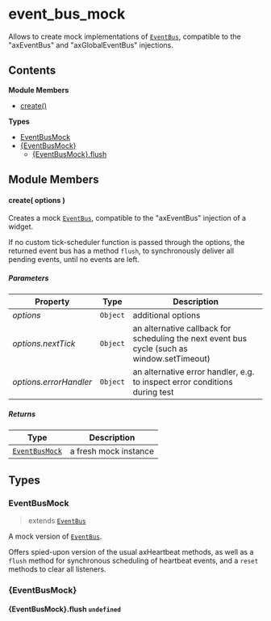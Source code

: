 
# <a id="event_bus_mock"></a>event_bus_mock

Allows to create mock implementations of [`EventBus`](runtime.event_bus.md), compatible to the "axEventBus" and
"axGlobalEventBus" injections.

## Contents

**Module Members**

- [create()](#create)

**Types**

- [EventBusMock](#EventBusMock)
- [{EventBusMock}](#{EventBusMock})
  - [{EventBusMock}.flush](#{EventBusMock}.flush)

## Module Members

#### <a id="create"></a>create( options )

Creates a mock [`EventBus`](runtime.event_bus.md), compatible to the "axEventBus" injection of a widget.

If no custom tick-scheduler function is passed through the options, the returned event bus has a method
`flush`, to synchronously deliver all pending events, until no events are left.

##### Parameters

| Property | Type | Description |
| -------- | ---- | ----------- |
| _options_ | `Object` |  additional options |
| _options.nextTick_ | `Object` |  an alternative callback for scheduling the next event bus cycle (such as window.setTimeout) |
| _options.errorHandler_ | `Object` |  an alternative error handler, e.g. to inspect error conditions during test |

##### Returns

| Type | Description |
| ---- | ----------- |
| [`EventBusMock`](#EventBusMock) |  a fresh mock instance |

## Types

### <a id="EventBusMock"></a>EventBusMock

> extends [`EventBus`](runtime.event_bus.md#EventBus)

A mock version of [`EventBus`](runtime.event_bus.md).

Offers spied-upon version of the usual axHeartbeat methods, as well as a `flush` method for synchronous
scheduling of heartbeat events, and a `reset` methods to clear all listeners.

### <a id="{EventBusMock}"></a>{EventBusMock}

#### <a id="{EventBusMock}.flush"></a>{EventBusMock}.flush `undefined`
